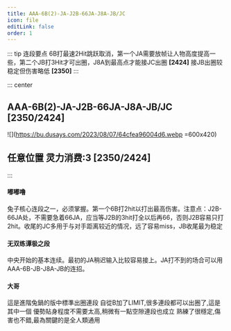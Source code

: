 ```yaml
---
title: AAA-6B(2)-JA-J2B-66JA-J8A-JB/JC
icon: file
editLink: false
order: 1
---
```


::: tip 连段要点
6B打最速2Hit跳跃取消，第一个JA需要放帧让人物高度提高一些，第二个JB打3Hit才可出圈，J8A到最高点才能接JC出圈 **[2424]** 接JB出圈较稳定但伤害略低 **[2350]**
:::

::: center

## **AAA-6B(2)-JA-J2B-66JA-J8A-JB/JC [2350/2424]**

![](https://bu.dusays.com/2023/08/07/64cfea96004d6.webp =600x420)

## **任意位置 灵力消费:3 [2350/2424]**
:::


#### **嘟嘟噜**
兔子核心连段之一，必须掌握。第一个6B打2hit以打出最高伤害。注意点：J2B-66JA处，不需要急着66JA，应当等J2B的3hit打全以后再66，否则J2B容易只打2hit。收尾的JC多用于与对手距离较近的情况，远了容易miss，JB收尾最为稳定

#### **无双练谭极之段**
中央开始的基本连续。最初的JA稍迟输入比较容易接上。JA打不到的场合可以用AAA-6B-JB-J8A-JB的连招。


#### **大哥**
這是進階兔鍋的版中標準出圈連段 
自從B加了LIMIT,很多連段都可以出圈了,這是其中一個 
優勢貼身程度不需要太高,稍微有一點空隙連段也成立 
熟練了很穩定,傷害也不錯,最為關鍵的是全人類通用